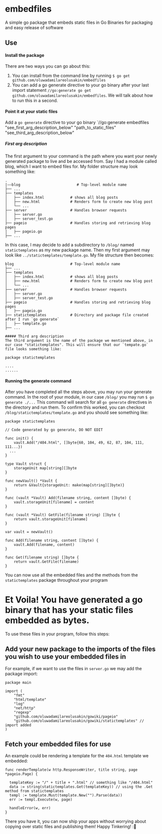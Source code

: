 # embedfiles

A simple go package that embeds static files in Go Binaries for packaging and easy release of software

## Use
#### Install the package
There are two ways you can go about this:
1. You can install from the command line by running `$ go get github.com/oluwadamilareolusakin/embedfiles`
2. You can add a go generate directive to your go binary after your last import statement `//go:generate go get github.com/oluwadamilareolusakin/embedfiles`. We will talk about how to run this in a second.

#### Point it at your static files
Add a `go generate` directive to your go binary `//go:generate embedfiles "see_first_arg_description_below" "path_to_static_files" "see_third_arg_description_below"

##### First arg description
The first argument to your command is the path where you want your newly generated package to live and be accessed from. Say I had a module called blog, which I want to embed files for. My folder structure may look something like:
```
.
|––blog                          # Top-level module name
├── ...
├── templates                 
│   ├── index.html            # shows all blog posts
│   ├── new.html              # Renders form to create new blog post
│   └── ...
├── server                    # Handles browser requests
│   ├── server.go        
│   ├── server_test.go 
├── pageio                    # Handles storing and retrieving blog pages
│   ├── pageio.go
├── ...
```

In this case, I may decide to add a subdirectory to `/blog/` named `statictemplates` as my new package name. Then my first argument may look like `../statictemplates/template.go`. My file structure then becomes:

```
blog                          # Top-level module name
├── ...
├── templates                 
│   ├── index.html            # shows all blog posts
│   ├── new.html              # Renders form to create new blog post
│   └── ...
├── server                    # Handles browser requests
│   ├── server.go        
│   ├── server_test.go 
├── pageio                    # Handles storing and retrieving blog pages
│   ├── pageio.go
├── statictemplates           # Directory and package file created after I run `go generate`
│   ├── template.go
├── ...

##### Third arg description
The third argument is the name of the package we mentioned above, in our case "statictemplates". This will ensure that our `tempate.go` file looks something like:
```

```
package statictemplates

....
......
```

#### Running the generate command
After you have completed all the steps above, you may run your generate command. In the root of your module, in our case `/blog/` you may run `$ go generate ./...`
This command will search for all `go generate` directives in the directory and run them. To confirm this worked, you can checkout `/blog/statictemplates/template.go` and you should see something like:

```
package statictemplates

// Code generated by go generate, DO NOT EDIT

func init() {
	vault.Add("/404.html", []byte{60, 104, 49, 62, 87, 104, 111, 111...})
  ...
}

type Vault struct {
	storageUnit map[string][]byte
}

func newVault() *Vault {
	return &Vault{storageUnit: make(map[string][]byte)}
}

func (vault *Vault) Add(filename string, content []byte) {
	vault.storageUnit[filename] = content
}

func (vault *Vault) GetFile(filename string) []byte {
	return vault.storageUnit[filename]
}

var vault = newVault()

func Add(filename string, content []byte) {
	vault.Add(filename, content)
}

func Get(filename string) []byte {
	return vault.GetFile(filename)
}
```
You can now use all the embedded files and the methods from the `statictemplates` package throughout your program

# Et Voila! You have generated a go binary that has your static files embedded as bytes. 

To use these files in your program, follow this steps:

## Add your new package to the imports of the files you wish to use your embedded files in

For example, if we want to use the files in `server.go` we may add the package import:
```
package main

import (
	"fmt"
	"html/template"
	"log"
	"net/http"
    "regexp"
	"github.com/oluwadamilareolusakin/gowiki/pageio"
	"github.com/oluwadamilareolusakin/gowiki/statictemplates" // import added
)
```
## Fetch your embedded files for use
An example could be rendering a template for the `404.html` template we embedded:

```
func renderTemplate(w http.ResponseWriter, title string, page *pageio.Page) {

  templateKey := "/" + title + ".html" // something like "/404.html"
  data := string(statictemplates.Get(templateKey)) // using the .Get method from statictemplates
  templ := template.Must(template.New("").Parse(data))
  err := templ.Execute(w, page)

  handleError(w, err)
}
```

There you have it, you can now ship your apps without worrying about copying over static files and publishing them! Happy Tinkering! :🚀 

